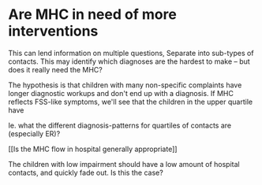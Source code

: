 # Are MHC in need of more interventions
<!-- #service/research-idea Among children with MHC, is the association between number of hospital contacts and type of diagnoses different than among children without MHC? -->

This can lend information on multiple questions,
Separate into sub-types of contacts.
This may identify which diagnoses are the hardest to make – but does it really need the MHC?

The hypothesis is that children with many non-specific complaints have longer diagnostic workups and don't end up with a diagnosis. If MHC reflects FSS-like symptoms, we'll see that the children  in the upper quartile have

Ie. what the different diagnosis-patterns for quartiles of contacts are (especially ER)?

<!-- #service/research-idea This means that the children with severe impairment should relatively rapidly show up in hospital, have more hospital contacts, get a diagnosis if appropriate, and then have an appropriate amount of hospital contacts for that diagnosis. -->

[[Is the MHC flow in hospital generally appropriate]]

The children with low impairment should have a low amount of hospital contacts, and quickly fade out. Is this the case?

<!-- #service -->

<!-- {BearID:288ED8E3-AC0B-4112-9693-E5CE9B32DD11-15756-0000130B9BD711DC} -->
